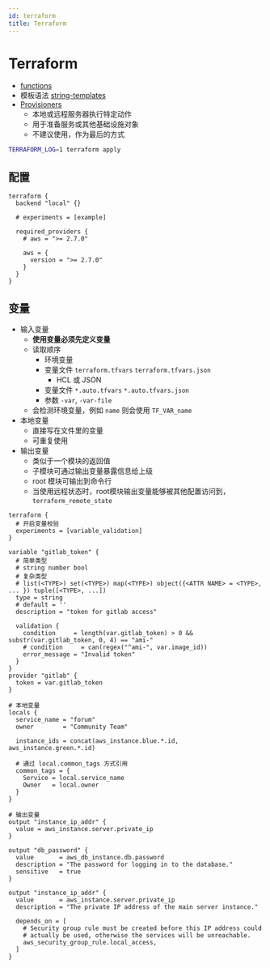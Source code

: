 ```yaml
---
id: terraform
title: Terraform
---
```


# Terraform
* [functions](https://www.terraform.io/docs/configuration/functions.html)
* 模板语法 [string-templates](https://www.terraform.io/docs/configuration/expressions.html#string-templates)
* [Provisioners](https://www.terraform.io/docs/provisioners/index.html)
  * 本地或远程服务器执行特定动作
  * 用于准备服务或其他基础设施对象
  * 不建议使用，作为最后的方式


```bash
TERRAFORM_LOG=1 terraform apply
```

## 配置

```hcl
terraform {
  backend "local" {}

  # experiments = [example]
  
  required_providers {
    # aws = ">= 2.7.0"

    aws = {
      version = ">= 2.7.0"
    }
  }
}
```


## 变量
* 输入变量
  * __使用变量必须先定义变量__
  * 读取顺序
    * 环境变量
    * 变量文件 `terraform.tfvars` `terraform.tfvars.json`
      * HCL 或 JSON
    * 变量文件 `*.auto.tfvars` `*.auto.tfvars.json`
    * 参数 `-var`, `-var-file`
  * 会检测环境变量，例如 `name` 则会使用 `TF_VAR_name`
* 本地变量
  * 直接写在文件里的变量
  * 可重复使用
* 输出变量
  * 类似于一个模块的返回值
  * 子模块可通过输出变量暴露信息给上级
  * root 模块可输出到命令行
  * 当使用远程状态时，root模块输出变量能够被其他配置访问到， `terraform_remote_state`


```hcl
terraform {
  # 开启变量校验
  experiments = [variable_validation]
}

variable "gitlab_token" {
  # 简单类型
  # string number bool
  # 复杂类型
  # list(<TYPE>) set(<TYPE>) map(<TYPE>) object({<ATTR NAME> = <TYPE>, ... }) tuple([<TYPE>, ...])
  type = string
  # default = ''
  description = "token for gitlab access"

  validation {
    condition     = length(var.gitlab_token) > 0 && substr(var.gitlab_token, 0, 4) == "ami-"
    # condition     = can(regex("^ami-", var.image_id))
    error_message = "Invalid token"
  }
}
provider "gitlab" {
  token = var.gitlab_token
}

# 本地变量
locals {
  service_name = "forum"
  owner        = "Community Team"

  instance_ids = concat(aws_instance.blue.*.id, aws_instance.green.*.id)

  # 通过 local.common_tags 方式引用
  common_tags = {
    Service = local.service_name
    Owner   = local.owner
  }
}

# 输出变量
output "instance_ip_addr" {
  value = aws_instance.server.private_ip
}

output "db_password" {
  value       = aws_db_instance.db.password
  description = "The password for logging in to the database."
  sensitive   = true
}

output "instance_ip_addr" {
  value       = aws_instance.server.private_ip
  description = "The private IP address of the main server instance."

  depends_on = [
    # Security group rule must be created before this IP address could
    # actually be used, otherwise the services will be unreachable.
    aws_security_group_rule.local_access,
  ]
}
```
